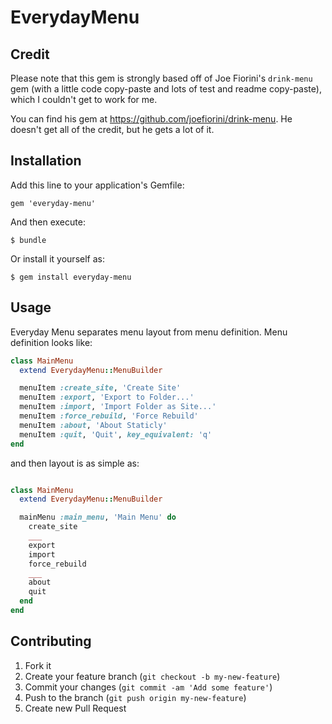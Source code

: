 # EverydayMenu

## Credit
Please note that this gem is strongly based off of Joe Fiorini's `drink-menu` gem (with a little code copy-paste and lots of test and readme copy-paste), which I couldn't get to work for me.

You can find his gem at <https://github.com/joefiorini/drink-menu>.  He doesn't get all of the credit, but he gets a lot of it.

## Installation

Add this line to your application's Gemfile:

    gem 'everyday-menu'

And then execute:

    $ bundle

Or install it yourself as:

    $ gem install everyday-menu

## Usage

Everyday Menu separates menu layout from menu definition. Menu definition looks like:


```ruby
class MainMenu
  extend EverydayMenu::MenuBuilder

  menuItem :create_site, 'Create Site'
  menuItem :export, 'Export to Folder...'
  menuItem :import, 'Import Folder as Site...'
  menuItem :force_rebuild, 'Force Rebuild'
  menuItem :about, 'About Staticly'
  menuItem :quit, 'Quit', key_equivalent: 'q'
end
```

and then layout is as simple as:

```ruby

class MainMenu
  extend EverydayMenu::MenuBuilder

  mainMenu :main_menu, 'Main Menu' do
    create_site
    ___
    export
    import
    force_rebuild
    ___
    about
    quit
  end
end
```

## Contributing

1. Fork it
2. Create your feature branch (`git checkout -b my-new-feature`)
3. Commit your changes (`git commit -am 'Add some feature'`)
4. Push to the branch (`git push origin my-new-feature`)
5. Create new Pull Request
